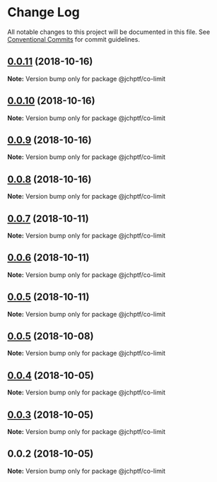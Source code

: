 # Change Log

All notable changes to this project will be documented in this file.
See [Conventional Commits](https://conventionalcommits.org) for commit guidelines.

<a name="0.0.11"></a>
## [0.0.11](https://github.com/jheinnic/portfolio-monorepo/compare/@jchptf/co-limit@0.0.9...@jchptf/co-limit@0.0.11) (2018-10-16)




**Note:** Version bump only for package @jchptf/co-limit

<a name="0.0.10"></a>
## [0.0.10](https://github.com/jheinnic/portfolio-monorepo/compare/@jchptf/co-limit@0.0.9...@jchptf/co-limit@0.0.10) (2018-10-16)




**Note:** Version bump only for package @jchptf/co-limit

<a name="0.0.9"></a>
## [0.0.9](https://github.com/jheinnic/portfolio-monorepo/compare/@jchptf/co-limit@0.0.8...@jchptf/co-limit@0.0.9) (2018-10-16)




**Note:** Version bump only for package @jchptf/co-limit

<a name="0.0.8"></a>
## [0.0.8](https://github.com/jheinnic/portfolio-monorepo/compare/@jchptf/co-limit@0.0.7...@jchptf/co-limit@0.0.8) (2018-10-16)




**Note:** Version bump only for package @jchptf/co-limit

<a name="0.0.7"></a>
## [0.0.7](https://github.com/jheinnic/portfolio-monorepo/compare/@jchptf/co-limit@0.0.6...@jchptf/co-limit@0.0.7) (2018-10-11)




**Note:** Version bump only for package @jchptf/co-limit

<a name="0.0.6"></a>
## [0.0.6](https://github.com/jheinnic/portfolio-monorepo/compare/@jchptf/co-limit@0.0.5...@jchptf/co-limit@0.0.6) (2018-10-11)




**Note:** Version bump only for package @jchptf/co-limit

<a name="0.0.5"></a>
## [0.0.5](https://github.com/jheinnic/portfolio-monorepo/compare/@jchptf/co-limit@0.0.5...@jchptf/co-limit@0.0.5) (2018-10-11)




**Note:** Version bump only for package @jchptf/co-limit

<a name="0.0.5"></a>
## [0.0.5](https://github.com/jheinnic/portfolio-monorepo/compare/@jchptf/co-limit@0.0.4...@jchptf/co-limit@0.0.5) (2018-10-08)




**Note:** Version bump only for package @jchptf/co-limit

<a name="0.0.4"></a>
## [0.0.4](https://github.com/jheinnic/portfolio-monorepo/compare/@jchptf/co-limit@0.0.3...@jchptf/co-limit@0.0.4) (2018-10-05)




**Note:** Version bump only for package @jchptf/co-limit

<a name="0.0.3"></a>
## [0.0.3](https://github.com/jheinnic/portfolio-monorepo/compare/@jchptf/co-limit@0.0.2...@jchptf/co-limit@0.0.3) (2018-10-05)




**Note:** Version bump only for package @jchptf/co-limit

<a name="0.0.2"></a>
## 0.0.2 (2018-10-05)




**Note:** Version bump only for package @jchptf/co-limit
